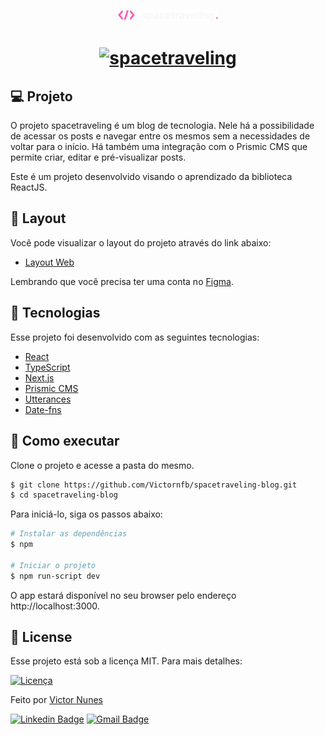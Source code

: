 
<p align="center">
  <a href="https://spacetraveling-blog-kohl.vercel.app/" target="_blank">
    <img alt="spacetraveling" src="./public/images/Logo.svg" width="160px">
  </a>
</p>

<h1 align="center">
  <a href="https://spacetraveling-blog-kohl.vercel.app/" target="_blank">
    <img alt="spacetraveling" src="https://i.imgur.com/wPKFm9l.png" />
  </a>
</h1>

## 💻 Projeto

O projeto spacetraveling é um blog de tecnologia. Nele há a possibilidade de acessar os posts e navegar entre os mesmos sem a necessidades de voltar para o início.
Há também uma integração com o Prismic CMS que permite criar, editar e pré-visualizar posts.

Este é um projeto desenvolvido visando o aprendizado da biblioteca ReactJS.


## 🎨 Layout

Você pode visualizar o layout do projeto através do link abaixo:

- [Layout Web](https://www.figma.com/file/86y35UjBuHhhVLQjTCwHoH/spacetraveling) 

Lembrando que você precisa ter uma conta no [Figma](http://figma.com/).

## 🧪 Tecnologias

Esse projeto foi desenvolvido com as seguintes tecnologias:

- [React](https://reactjs.org)
- [TypeScript](https://www.typescriptlang.org/)
- [Next.js](https://nextjs.org/)
- [Prismic CMS](https://prismic.io/)
- [Utterances](https://utteranc.es/)
- [Date-fns](https://date-fns.org/)

## 🚀 Como executar

Clone o projeto e acesse a pasta do mesmo.

```bash
$ git clone https://github.com/Victornfb/spacetraveling-blog.git
$ cd spacetraveling-blog
```

Para iniciá-lo, siga os passos abaixo:
```bash
# Instalar as dependências
$ npm

# Iniciar o projeto
$ npm run-script dev
```
O app estará disponível no seu browser pelo endereço http://localhost:3000.

## 📝 License
Esse projeto está sob a licença MIT. Para mais detalhes:

<a href="https://opensource.org/licenses/MIT" target="_blank"><img alt="Licença" src="https://img.shields.io/badge/license-MIT-0a66c2?style=flat-square"></a>

Feito por [Victor Nunes](https://thiagocarvalho.dev/)

[![Linkedin Badge](https://img.shields.io/badge/-Victor%20Nunes-0a66c2?style=flat-square&logo=Linkedin&logoColor=white&link=https://www.linkedin.com/in/victornfb/)](https://www.linkedin.com/in/tgcarvalho/) 
[![Gmail Badge](https://img.shields.io/badge/-thiago.xsource@gmail-ea4435?style=flat-square&logo=Gmail&logoColor=white&link=mailto:victornfb@outlook.com)](mailto:thiago.xsource@gmail.com)
